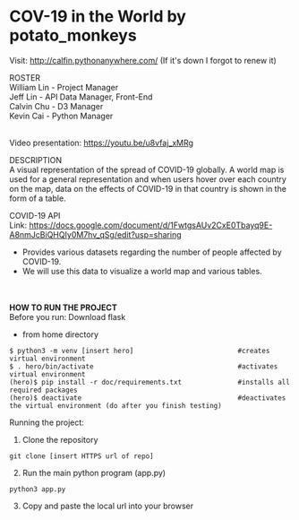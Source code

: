 # COV-19 in the World by potato_monkeys
Visit: http://calfin.pythonanywhere.com/ (If it's down I forgot to renew it)

ROSTER <br>
William Lin - Project Manager <br>
Jeff Lin - API Data Manager, Front-End <br>
Calvin Chu - D3 Manager <br>
Kevin Cai - Python Manager <br><br>

Video presentation: https://youtu.be/u8vfaj_xMRg

DESCRIPTION <br>
A visual representation of the spread of COVID-19 globally. A world map is used for a general representation and when users hover over each country on the map, data on the effects of COVID-19 in that country is shown in the form of a table.

COVID-19 API <br>
Link: https://docs.google.com/document/d/1FwtgsAUv2CxE0Tbayq9E-A8nmJcBiQHQIy0M7hv_qSg/edit?usp=sharing <br>
- Provides various datasets regarding the number of people affected by COVID-19.
- We will use this data to visualize a world map and various tables.

<br><br>
**HOW TO RUN THE PROJECT**
<br>Before you run: Download flask
- from home directory
```
$ python3 -m venv [insert hero]                          #creates virtual environment
$ . hero/bin/activate                                    #activates virtual environment
(hero)$ pip install -r doc/requirements.txt              #installs all required packages
(hero)$ deactivate                                       #deactivates the virtual environment (do after you finish testing)
```

Running the project:
1. Clone the repository
```
git clone [insert HTTPS url of repo]
```
2. Run the main python program (app.py)
```
python3 app.py
```
3. Copy and paste the local url into your browser
